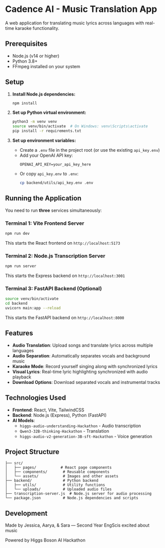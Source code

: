 # Cadence AI - Music Translation App

A web application for translating music lyrics across languages with real-time karaoke functionality.

## Prerequisites

- Node.js (v14 or higher)
- Python 3.8+ 
- FFmpeg installed on your system

## Setup

1. **Install Node.js dependencies:**
   ```bash
   npm install
   ```

2. **Set up Python virtual environment:**
   ```bash
   python3 -m venv venv
   source venv/bin/activate  # On Windows: venv\Scripts\activate
   pip install -r requirements.txt
   ```

3. **Set up environment variables:**
   - Create a `.env` file in the project root (or use the existing `api_key.env`)
   - Add your OpenAI API key:
     ```
     OPENAI_API_KEY=your_api_key_here
     ```
   - Or copy `api_key.env` to `.env`:
     ```bash
     cp backend/utils/api_key.env .env
     ```

## Running the Application

You need to run **three** services simultaneously:

### Terminal 1: Vite Frontend Server
```bash
npm run dev
```
This starts the React frontend on `http://localhost:5173`

### Terminal 2: Node.js Transcription Server
```bash
npm run server
```
This starts the Express backend on `http://localhost:3001`

### Terminal 3: FastAPI Backend (Optional)
```bash
source venv/bin/activate
cd backend
uvicorn main:app --reload
```
This starts the FastAPI backend on `http://localhost:8000`

## Features

- **Audio Translation**: Upload songs and translate lyrics across multiple languages
- **Audio Separation**: Automatically separates vocals and background music
- **Karaoke Mode**: Record yourself singing along with synchronized lyrics
- **Visual Lyrics**: Real-time lyric highlighting synchronized with audio playback
- **Download Options**: Download separated vocals and instrumental tracks

## Technologies Used

- **Frontend**: React, Vite, TailwindCSS
- **Backend**: Node.js (Express), Python (FastAPI)
- **AI Models**:
  - `higgs-audio-understanding-Hackathon` - Audio transcription
  - `Qwen3-32B-thinking-Hackathon` - Translation
  - `higgs-audio-v2-generation-3B-sft-Hackathon` - Voice generation

## Project Structure

```
├── src/
│   ├── pages/           # React page components
│   ├── components/       # Reusable components
│   └── assets/           # Images and other assets
├── backend/              # Python backend
│   ├── utils/            # Utility functions
│   └── uploads/          # Uploaded audio files
├── transcription-server.js  # Node.js server for audio processing
└── package.json          # Node.js dependencies and scripts

```

## Development

Made by Jessica, Aarya, & Sara — Second Year EngScis excited about music

Powered by Higgs Boson AI Hackathon

